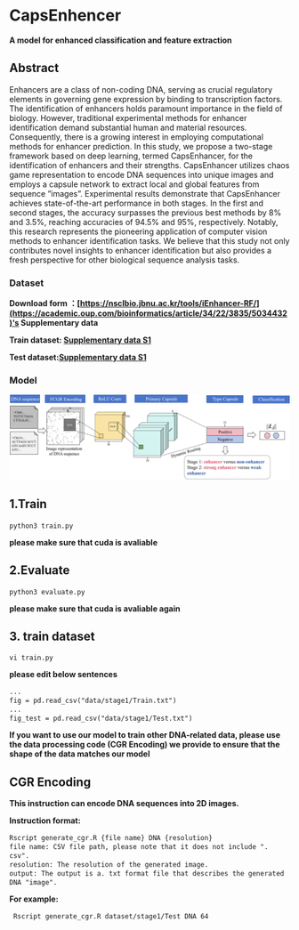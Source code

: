 # CapsEnhencer

**A model for enhanced classification and feature extraction**



## Abstract

Enhancers are a class of non-coding DNA, serving as crucial regulatory elements in governing gene expression by binding to transcription factors. The identification of enhancers holds paramount importance in the field of biology. However, traditional experimental methods for enhancer identification demand substantial human and material resources. Consequently, there is a growing interest in employing computational methods for enhancer prediction. In this study, we propose a two-stage framework based on deep learning, termed CapsEnhancer, for the identification of enhancers and their strengths. CapsEnhancer utilizes chaos game representation to encode DNA sequences into unique images and employs a capsule network to extract local and global features from sequence ”images”. Experimental results demonstrate that CapsEnhancer achieves state-of-the-art performance in both stages. In the first and second stages, the accuracy surpasses the previous best methods by 8% and 3.5%, reaching accuracies of 94.5% and 95%, respectively. Notably, this research represents the pioneering application of computer vision methods to enhancer identification tasks. We believe that this study not only contributes novel insights to enhancer identification but also provides a fresh perspective for other biological sequence analysis tasks.


### Dataset
**Download form ：[https://nsclbio.jbnu.ac.kr/tools/iEnhancer-RF/](https://academic.oup.com/bioinformatics/article/34/22/3835/5034432)‘s Supplementary data**

**Train dataset: [Supplementary data S1](https://oup.silverchair-cdn.com/oup/backfile/Content_public/Journal/bioinformatics/34/22/10.1093_bioinformatics_bty458/2/bioinformatics_34_22_3835_s4.pdf?Expires=1706160062&Signature=iPxHDER3J~ISQkFLpRVCHdE~x4y6QpxwdYLeIBDhLX~qjCRWgMGVX6oD7NYN9gWT9caFOh6lbCcrd16Qd4cUMtkj8ivvWS4r~wF~LqbvcxPqd3Bh2IB~bixe~wGUrpat2dztTPQkXh6bCoN2-7VaCilwRaVQXkDrkcqcJewoeJ2hIWzDx38SMC1zfALVlpcjbN2Jkm7nwb5u8TW5eSRTYxa29fuIBFgQFOHb52P2gvjBB~XQapP87LxdNjnN7rItYiJhrGtGvfInTDdnGFbpDVWXqr-r9qgnuOmHTDewmavSx9HN9knCXYqvFllDT2x5Bodq-mMPylOjUjXJYe~Qlw__&Key-Pair-Id=APKAIE5G5CRDK6RD3PGA)**

**Test dataset:[Supplementary data S1](https://oup.silverchair-cdn.com/oup/backfile/Content_public/Journal/bioinformatics/34/22/10.1093_bioinformatics_bty458/2/bioinformatics_34_22_3835_s7.pdf?Expires=1706160062&Signature=PjyzmSNIFcaXtCD71nifE4uYLVyIOjAtk-jMpwVBT4r9vQYSuVglz1ykZ~G50tayf8gzvWEkOC3JZUc75t8tc4nBKwDxnB~t8-4cwAtEGhNAWreIuBvIKkthqg7KJym0E8Zig38zvAyNB70qsXoB7wDPUnL2Mswg4fRCVeCrA7bqx9iuUYoTKalGD3osRxxglO~zm80d7DWlhsxFxgFPIuwmxgKhGl20LaMAQkPqkvLl1HQzhOHaZIVebE9N2HvGmvZJL3TEmiCtWK6EmbCbrHmBw4ZnjEBfYFB3xaOHdlflYtUzh1qstoeujUK4Re-CKXyA0GbKUG~Ob-Rjem0lVw__&Key-Pair-Id=APKAIE5G5CRDK6RD3PGA)**

### Model

![WechatIMG1555](model_picture.jpg)

## 1.Train

```shell
python3 train.py
```

**please make sure that cuda is avaliable**



## 2.Evaluate

```
python3 evaluate.py
```

**please make sure that cuda is avaliable again**



## 3. train dataset

```
vi train.py
```

**please edit below sentences**

```
...
fig = pd.read_csv("data/stage1/Train.txt")
...
fig_test = pd.read_csv("data/stage1/Test.txt")
```

 **If you want to use our model to train other DNA-related data, please use the data processing code (CGR Encoding) we provide to ensure that the shape of the data matches our model** 



## CGR Encoding

**This instruction can encode DNA sequences into 2D images.**

**Instruction format:**

```shell
Rscript generate_cgr.R {file name} DNA {resolution}
file name: CSV file path, please note that it does not include ". csv".
resolution: The resolution of the generated image.
output: The output is a. txt format file that describes the generated DNA "image".
```



**For example:**

```shell
 Rscript generate_cgr.R dataset/stage1/Test DNA 64
```

